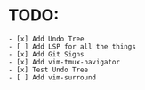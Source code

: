 # TODO:
    - [x] Add Undo Tree
    - [ ] Add LSP for all the things
    - [x] Add Git Signs
    - [x] Add vim-tmux-navigator
    - [x] Test Undo Tree
    - [ ] Add vim-surround
